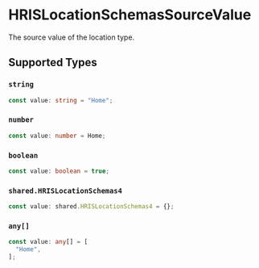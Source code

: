 # HRISLocationSchemasSourceValue

The source value of the location type.


## Supported Types

### `string`

```typescript
const value: string = "Home";
```

### `number`

```typescript
const value: number = Home;
```

### `boolean`

```typescript
const value: boolean = true;
```

### `shared.HRISLocationSchemas4`

```typescript
const value: shared.HRISLocationSchemas4 = {};
```

### `any[]`

```typescript
const value: any[] = [
  "Home",
];
```

